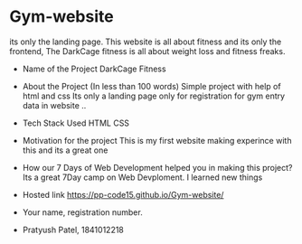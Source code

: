 # Gym-website
its only the landing page.
This website is all about fitness and its only the frontend, The DarkCage fitness is all about weight loss and fitness freaks.
- Name of the Project
  DarkCage Fitness
 
- About the Project (In less than 100 words)
Simple project with help of html and css 
Its only a landing page only for registration for gym entry data in website ..

- Tech Stack Used
  HTML
  CSS
  
- Motivation for the project
 This is my first website making experince with this and its a great one 

- How our 7 Days of Web Development helped you in making this project?
Its a great 7Day camp on Web Devploment. I learned new things 

- Hosted link
https://pp-code15.github.io/Gym-website/

- Your name, registration number.
- Pratyush Patel, 1841012218
